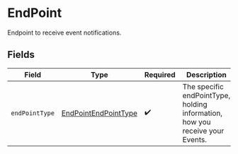 # EndPoint

Endpoint to receive event notifications.


## Fields

| Field                                                                        | Type                                                                         | Required                                                                     | Description                                                                  |
| ---------------------------------------------------------------------------- | ---------------------------------------------------------------------------- | ---------------------------------------------------------------------------- | ---------------------------------------------------------------------------- |
| `endPointType`                                                               | [EndPointEndPointType](../../models/shared/EndPointEndPointType.md)          | :heavy_check_mark:                                                           | The specific endPointType, holding information, how you receive your Events. |